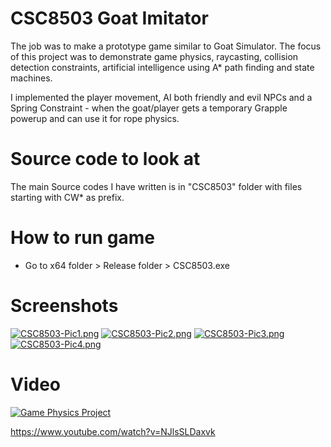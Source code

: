 # CSC8503 Goat Imitator
The job was to make a prototype game similar to Goat Simulator. The focus of this project was to demonstrate game physics, raycasting, collision detection constraints, artificial intelligence using A* path finding and state machines.

​I implemented the player movement, AI both friendly and evil NPCs and a Spring Constraint - when the goat/player gets a temporary Grapple powerup and can use it for rope physics.

# Source code to look at
The main Source codes I have written is in "CSC8503" folder with files starting with CW* as prefix.

# How to run game
- Go to x64 folder > Release folder > CSC8503.exe

# Screenshots
[![CSC8503-Pic1.png](https://i.postimg.cc/ZR5HhG1z/CSC8503-Pic1.png)](https://postimg.cc/v1CfrNY0)
[![CSC8503-Pic2.png](https://i.postimg.cc/nr6GBCMn/CSC8503-Pic2.png)](https://postimg.cc/YLzFw21P)
[![CSC8503-Pic3.png](https://i.postimg.cc/4d2548g7/CSC8503-Pic3.png)](https://postimg.cc/dkdd4jDw)
[![CSC8503-Pic4.png](https://i.postimg.cc/7hCN5gHB/CSC8503-Pic4.png)](https://postimg.cc/Cng8tnfD)

# Video
[![Game Physics Project](http://img.youtube.com/vi/NJlsSLDaxvk/0.jpg)](http://www.youtube.com/watch?v=NJlsSLDaxvk "CSC8503 - Game Physics")

https://www.youtube.com/watch?v=NJlsSLDaxvk
